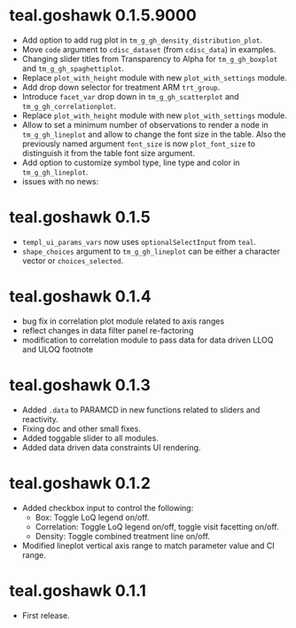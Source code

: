 # teal.goshawk 0.1.5.9000

* Add option to add rug plot in `tm_g_gh_density_distribution_plot`.
* Move `code` argument to `cdisc_dataset` (from `cdisc_data`) in examples.
* Changing slider titles from Transparency to Alpha for `tm_g_gh_boxplot` and `tm_g_gh_spaghettiplot`.
* Replace `plot_with_height` module with new `plot_with_settings` module. 
* Add drop down selector for treatment ARM `trt_group`.
* Introduce `facet_var` drop down in `tm_g_gh_scatterplot` and `tm_g_gh_correlationplot`.
* Replace `plot_with_height` module with new `plot_with_settings` module.
* Allow to set a minimum number of observations to render a node in `tm_g_gh_lineplot` and allow to change the font size in the table. Also the previously named argument `font_size` is now `plot_font_size` to distinguish it from the table font size argument.
* Add option to customize symbol type, line type and color in `tm_g_gh_lineplot`.
* issues with no news:

# teal.goshawk 0.1.5

* `templ_ui_params_vars` now uses `optionalSelectInput` from `teal`.
* `shape_choices` argument to `tm_g_gh_lineplot` can be either a character vector or `choices_selected`.

# teal.goshawk 0.1.4

* bug fix in correlation plot module related to axis ranges
* reflect changes in data filter panel re-factoring
* modification to correlation module to pass data for data driven LLOQ and ULOQ footnote

# teal.goshawk 0.1.3

* Added `.data` to PARAMCD in new functions related to sliders and reactivity.
* Fixing doc and other small fixes.
* Added toggable slider to all modules.
* Added data driven data constraints UI rendering.

# teal.goshawk 0.1.2

* Added checkbox input to control the following:
  - Box: Toggle LoQ legend on/off.
  - Correlation: Toggle LoQ legend on/off, toggle visit facetting on/off.
  - Density: Toggle combined treatment line on/off.
* Modified lineplot vertical axis range to match parameter value and CI range.

# teal.goshawk 0.1.1

* First release.